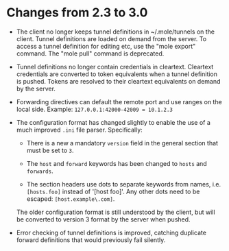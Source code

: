 Changes from 2.3 to 3.0
=======================

 - The client no longer keeps tunnel definitions in ~/.mole/tunnels on
   the client. Tunnel definitions are loaded on demand from the server.
   To access a tunnel definition for editing etc, use the "mole export"
   command. The "mole pull" command is deprecated.

 - Tunnel definitions no longer contain credentials in cleartext.
   Cleartext credentials are converted to token equivalents when a
   tunnel definition is pushed. Tokens are resolved to their cleartext
   equivalents on demand by the server.

 - Forwarding directives can default the remote port and use ranges on
   the local side. Example: `127.0.0.1:42000-42009 = 10.1.2.3`

 - The configuration format has changed slightly to enable the use of a
   much improved `.ini` file parser. Specifically:

   * There is a new a mandatory `version` field in the general section
     that must be set to `3`.

   * The `host` and `forward` keywords has been changed to `hosts` and
     `forwards`.

   * The section headers use dots to separate keywords from names, i.e.
     `[hosts.foo]` instead of '[host foo]'. Any other dots need to be
     escaped: `[host.example\.com]`.

   The older configuration format is still understood by the client, but
   will be converted to version 3 format by the server when pushed.

 - Error checking of tunnel definitions is improved, catching duplicate
   forward definitions that would previously fail silently.

